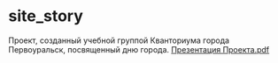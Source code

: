 # site_story
Проект, созданный учебной группой Кванториума города Первоуральск, посвященный дню города.
[Презентация Проекта.pdf](https://github.com/KVITwIm/story.github.io/files/10833377/default.pdf)
